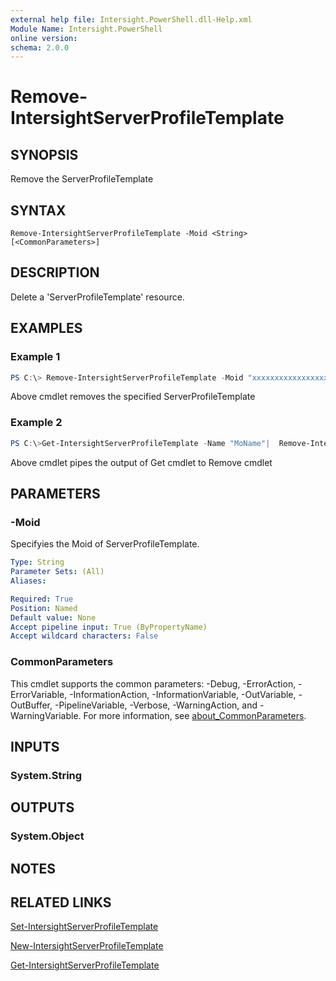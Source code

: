 ```yaml
---
external help file: Intersight.PowerShell.dll-Help.xml
Module Name: Intersight.PowerShell
online version:
schema: 2.0.0
---
```


# Remove-IntersightServerProfileTemplate

## SYNOPSIS
Remove the ServerProfileTemplate

## SYNTAX

```
Remove-IntersightServerProfileTemplate -Moid <String> [<CommonParameters>]
```

## DESCRIPTION
Delete a &apos;ServerProfileTemplate&apos; resource.

## EXAMPLES

### Example 1
```powershell
PS C:\> Remove-IntersightServerProfileTemplate -Moid "xxxxxxxxxxxxxxxxxxxxxxxxxxx"
```
Above cmdlet removes the specified ServerProfileTemplate 

### Example 2
```powershell
PS C:\>Get-IntersightServerProfileTemplate -Name "MoName"|  Remove-IntersightServerProfileTemplate
```
Above cmdlet pipes the output of Get cmdlet to Remove cmdlet

## PARAMETERS

### -Moid
Specifyies the Moid of ServerProfileTemplate.

```yaml
Type: String
Parameter Sets: (All)
Aliases:

Required: True
Position: Named
Default value: None
Accept pipeline input: True (ByPropertyName)
Accept wildcard characters: False
```

### CommonParameters
This cmdlet supports the common parameters: -Debug, -ErrorAction, -ErrorVariable, -InformationAction, -InformationVariable, -OutVariable, -OutBuffer, -PipelineVariable, -Verbose, -WarningAction, and -WarningVariable. For more information, see [about_CommonParameters](http://go.microsoft.com/fwlink/?LinkID=113216).

## INPUTS

### System.String

## OUTPUTS

### System.Object
## NOTES

## RELATED LINKS

[Set-IntersightServerProfileTemplate](./Set-IntersightServerProfileTemplate.md)

[New-IntersightServerProfileTemplate](./New-IntersightServerProfileTemplate.md)

[Get-IntersightServerProfileTemplate](./Get-IntersightServerProfileTemplate.md)

